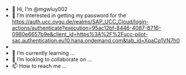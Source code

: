 - 👋 Hi, I’m @mgwluy002
- 👀 I’m interested in getting my password for the https://auth.ucc.ovgu.de/realms/SAP_UCC_Cloud/login-actions/authenticate?execution=95ac12bf-8446-4087-8716-0980e6657b9e&client_id=https%3A%2F%2Fucc-pilot-sac.authentication.eu10.hana.ondemand.com&tab_id=XpaCq1VN7h0
- 
- 🌱 I’m currently learning ...
- 💞️ I’m looking to collaborate on ...
- 📫 How to reach me ...

<!---
mgwluy002/mgwluy002 is a ✨ special ✨ repository because its `README.md` (this file) appears on your GitHub profile.
You can click the Preview link to take a look at your changes.
--->
